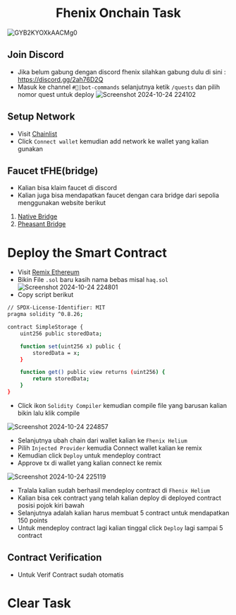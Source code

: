 <h1 align=center>Fhenix Onchain Task</h1>

![GYB2KYOXkAACMg0](https://github.com/user-attachments/assets/b16c4bef-f6e8-4cd0-b601-56a16b4ee71c)

## Join Discord
- Jika belum gabung dengan discord fhenix silahkan gabung dulu di sini :  https://discord.gg/2ah76D2Q
- Masuk ke channel `#🤖|bot-commands` selanjutnya ketik `/quests` dan pilih nomor quest untuk deploy
![Screenshot 2024-10-24 224102](https://github.com/user-attachments/assets/7f1cf4d0-08bc-4196-894b-35da48ad3459)

## Setup Network
- Visit [Chainlist](https://chainlist.org/?testnets=true&search=Fhenix+Helium)
- Click `Connect wallet` kemudian add network ke wallet yang kalian gunakan

## Faucet tFHE(bridge)
- Kalian bisa klaim faucet di discord
- Kalian juga bisa mendapatkan faucet dengan cara bridge dari sepolia menggunakan website berikut

1. [Native Bridge](https://bridge.helium.fhenix.zone/)
2. [Pheasant Bridge](https://testnet.pheasant.network/)

# Deploy the Smart Contract
- Visit [Remix Ethereum](https://remix.ethereum.org/)
- Bikin File `.sol` baru kasih nama bebas misal `haq.sol`
![Screenshot 2024-10-24 224801](https://github.com/user-attachments/assets/037ca742-40b5-46e8-ae1d-7ea71f5104fb)
- Copy script berikut
```bash
// SPDX-License-Identifier: MIT
pragma solidity ^0.8.26;

contract SimpleStorage {
    uint256 public storedData;

    function set(uint256 x) public {
        storedData = x;
    }

    function get() public view returns (uint256) {
        return storedData;
    }
}
```
- Click ikon `Solidity Compiler` kemudian compile file yang barusan kalian bikin lalu klik compile

![Screenshot 2024-10-24 224857](https://github.com/user-attachments/assets/e9e75522-e197-406a-82a4-feaa3d623253)
- Selanjutnya ubah chain dari wallet kalian ke `Fhenix Helium`
- Pilih `Injected Provider` kemudia Connect wallet kalian ke remix
- Kemudian click `Deploy` untuk mendeploy contract
- Approve tx di wallet yang kalian connect ke remix

![Screenshot 2024-10-24 225119](https://github.com/user-attachments/assets/3ae67df0-4506-45a9-8a96-b6f88d8c8dbf)
- Tralala kalian sudah berhasil mendeploy contract di `Fhenix Helium`
- Kalian bisa cek contract yang telah kalian deploy di deployed contract posisi pojok kiri bawah
- Selanjutnya adalah kalian harus membuat 5 contract untuk mendapatkan 150 points
- Untuk mendeploy contract lagi kalian tinggal click `Deploy` lagi sampai 5 contract

## Contract Verification

- Untuk Verif Contract sudah otomatis 


# Clear Task
